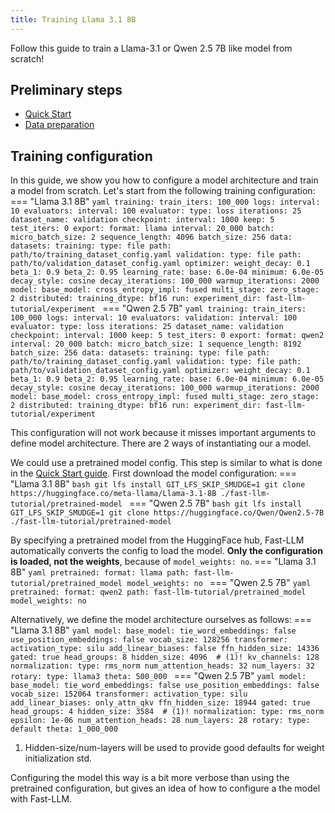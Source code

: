 ```yaml
---
title: Training Llama 3.1 8B
---
```


Follow this guide to train a Llama-3.1 or Qwen 2.5 7B like model from scratch!

## Preliminary steps

- [Quick Start](../quick-start.md)
- [Data preparation](data-preparation.md)

## Training configuration

In this guide, we show you how to configure a model architecture and train a model from scratch.
Let's start from the following training configuration:
=== "Llama 3.1 8B"
    ```yaml
    training:
      train_iters: 100_000
      logs:
        interval: 10
      evaluators:
          interval: 100
          evaluator:
            type: loss
            iterations: 25
            dataset_name: validation
      checkpoint:
        interval: 1000
        keep: 5
      test_iters: 0
      export:
        format: llama
        interval: 20_000
    batch:
      micro_batch_size: 2
      sequence_length: 4096
      batch_size: 256
    data:
      datasets:
        training:
          type: file
          path: path/to/training_dataset_config.yaml
        validation:
          type: file
          path: path/to/validation_dataset_config.yaml
    optimizer:
      weight_decay: 0.1
      beta_1: 0.9
      beta_2: 0.95
      learning_rate:
        base: 6.0e-04
        minimum: 6.0e-05
        decay_style: cosine
        decay_iterations: 100_000
        warmup_iterations: 2000
    model:
      base_model:
        cross_entropy_impl: fused
      multi_stage:
        zero_stage: 2
      distributed:
        training_dtype: bf16
    run:
      experiment_dir: fast-llm-tutorial/experiment
    ```
=== "Qwen 2.5 7B"
    ```yaml
    training:
      train_iters: 100_000
      logs:
        interval: 10
      evaluators:
        validation:
          interval: 100
          evaluator:
            type: loss
            iterations: 25
            dataset_name: validation
      checkpoint:
        interval: 1000
        keep: 5
      test_iters: 0
      export:
        format: qwen2
        interval: 20_000
    batch:
      micro_batch_size: 1
      sequence_length: 8192
      batch_size: 256
    data:
      datasets:
        training:
          type: file
          path: path/to/training_dataset_config.yaml
        validation:
          type: file
          path: path/to/validation_dataset_config.yaml
    optimizer:
      weight_decay: 0.1
      beta_1: 0.9
      beta_2: 0.95
      learning_rate:
        base: 6.0e-04
        minimum: 6.0e-05
        decay_style: cosine
        decay_iterations: 100_000
        warmup_iterations: 2000
    model:
      base_model:
        cross_entropy_impl: fused
      multi_stage:
        zero_stage: 2
      distributed:
        training_dtype: bf16
    run:
      experiment_dir: fast-llm-tutorial/experiment
    ```

This configuration will not work because it misses important arguments to define model architecture.
There are 2 ways of instantiating our a model.

We could use a pretrained model config. This step is similar to what is done in the [Quick Start guide](../quick-start.md).
First download the model configuration:
=== "Llama 3.1 8B"
    ```bash
    git lfs install
    GIT_LFS_SKIP_SMUDGE=1 git clone https://huggingface.co/meta-llama/Llama-3.1-8B ./fast-llm-tutorial/pretrained-model
    ```
=== "Qwen 2.5 7B"
    ```bash
    git lfs install
    GIT_LFS_SKIP_SMUDGE=1 git clone https://huggingface.co/Qwen/Qwen2.5-7B ./fast-llm-tutorial/pretrained-model
    ```

By specifying a pretrained model from the HuggingFace hub, Fast-LLM automatically converts the config to load the model.
    **Only the configuration is loaded, not the weights**, because of `model_weights: no`.
=== "Llama 3.1 8B"
    ```yaml
    pretrained:
      format: llama
      path: fast-llm-tutorial/pretrained_model
      model_weights: no
    ```
=== "Qwen 2.5 7B"
    ```yaml
    pretrained:
      format: qwen2
      path: fast-llm-tutorial/pretrained_model
      model_weights: no
    ```

Alternatively, we define the model architecture ourselves as follows:
=== "Llama 3.1 8B"
      ```yaml
      model:
        base_model:
          tie_word_embeddings: false
          use_position_embeddings: false
          vocab_size: 128256
          transformer:
            activation_type: silu
            add_linear_biases: false
            ffn_hidden_size: 14336
            gated: true
            head_groups: 8
            hidden_size: 4096  # (1)!
            kv_channels: 128
            normalization:
              type: rms_norm
            num_attention_heads: 32
            num_layers: 32
            rotary:
              type: llama3
              theta: 500_000
      ```
=== "Qwen 2.5 7B"
      ```yaml
      model:
        base_model:
          tie_word_embeddings: false
          use_position_embeddings: false
          vocab_size: 152064
          transformer:
            activation_type: silu
            add_linear_biases: only_attn_qkv
            ffn_hidden_size: 18944
            gated: true
            head_groups: 4
            hidden_size: 3584  # (1)!
            normalization:
              type: rms_norm
              epsilon: 1e-06
            num_attention_heads: 28
            num_layers: 28
            rotary:
              type: default
              theta: 1_000_000
      ```

1.  Hidden-size/num-layers will be used to provide good defaults for weight initialization std.

Configuring the model this way is a bit more verbose than using the pretrained configuration, but gives an idea of how to configure a the model with Fast-LLM.
